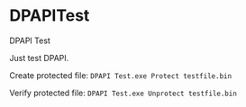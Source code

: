 # DPAPITest
DPAPI Test

Just test DPAPI.

Create protected file: `DPAPI Test.exe Protect testfile.bin`

Verify protected file: `DPAPI Test.exe Unprotect testfile.bin`
